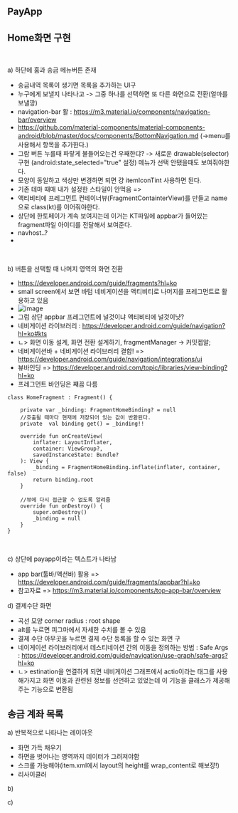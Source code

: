 PayApp
-

Home화면 구현
-

<br>
    
a) 하단에 홈과 송금 메뉴버튼 존재
- 송금내역 목록이 생기면 목록을 추가하는 UI구
- 누구에게 보낼지 나타나고 -> 그중 하나를 선택하면 또 다른 화면으로 전환(얼마를 보낼깡)
- navigation-bar 활 : https://m3.material.io/components/navigation-bar/overview
- https://github.com/material-components/material-components-android/blob/master/docs/components/BottomNavigation.md (->menu를 사용해서 항목을 추가한다.)
- 그람 버튼 누를때 파랗게 불들어오는건 우째한댜? -> 새로운 drawable(selector)구현
  (android:state_selected="true" 설정) 메뉴가 선택 안됐을때도 보여줘야한다.
- 모양이 동일하고 색상만 변경하면 되면 걍 itemIconTint 사용하면 된다.
- 기존 테마 때매 내가 설정한 스타일이 안먹음 =>
- 액티비티에 프레그먼트 컨테이너뷰(FragmentContainterView)를 만들고 name으로 class(kt)를 이어줘야한다.
- 상단에 한토페이가 계속 보여지는데 이거는 KT파일에 appbar가 들어있는 fragment파일 아이디를 전달해서 보여준다.
- navhost..?
- 
      
<br>

b) 버튼을 선택할 때 나머지 영역의 화면 전환
- https://developer.android.com/guide/fragments?hl=ko
- small screen에서 보면 바텀 네비게이션을 액티비티로 나머지를 프레그먼트로 활용하고 있음
- ![image](https://github.com/pointmina/Android/assets/68779817/566d566a-21bc-42ed-9ddc-0330824f2335)
- 그럼 상단 appbar 프레그먼트에 널것이냐 액티비티에 널것이냣?
- 네비게이션 라이브러리 : https://developer.android.com/guide/navigation?hl=ko#kts
- ㄴ> 화면 이동 설계, 화면 전환 설계하기, fragmentManager -> 커밋젭알;
- 네비게이션바 + 네비게이션 라이브러리 결합! => https://developer.android.com/guide/navigation/integrations/ui
- 뷰바인딩 => https://developer.android.com/topic/libraries/view-binding?hl=ko
- 프레그먼트 바인딩은 쨰끔 다름
```
class HomeFragment : Fragment() {

    private var _binding: FragmentHomeBinding? = null
    //호출될 때마다 현재에 저장되어 있는 값이 반환된다.
    private  val binding get() = _binding!!

    override fun onCreateView(
        inflater: LayoutInflater,
        container: ViewGroup?,
        savedInstanceState: Bundle?
    ): View {
        _binding = FragmentHomeBinding.inflate(inflater, container, false)
        return binding.root
    }

    //뷰에 다시 접근할 수 없도록 알려줌
    override fun onDestroy() {
        super.onDestroy()
        _binding = null
    }
}
  ```


<br>

c) 상단에 payapp이라는 텍스트가 나타남
- app bar(툴바/액션바) 활용 => https://developer.android.com/guide/fragments/appbar?hl=ko
- 참고자료 => https://m3.material.io/components/top-app-bar/overview


d) 결제수단 화면
- 곡선 모양 corner radius : root shape
- alt를 누르면 피그마에서 자세한 수치를 볼 수 있음
- 결제 수단 아무곳을 누르면 결제 수단 등록을 할 수 있는 화면 구
-  네이게이션 라이브러리에서 데스티네이션 간의 이동을 정의하는 방법 : Safe Args : https://developer.android.com/guide/navigation/use-graph/safe-args?hl=ko
-  ㄴ> estination을 연결하게 되면 네비게이션 그래프에서 actio이라는 태그를 사용해가지고 화면 이동과 관련된 정보를 선언하고 있었는데 이 기능을 클래스가 제공해주는 기능으로 변환됨

송금 계좌 목록
-

a) 반복적으로 나타나는 레이아웃
- 화면 가득 채우기
- 하면을 벗어나는 영역까지 데이터가 그려져야함
- 스크롤 가능해야(item.xml에서 layout의 height를 wrap_content로 해보쟝!)
- 리사이클러





b)

c)
